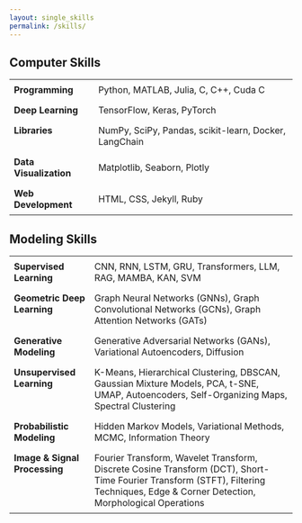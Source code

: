 ```yaml
---
layout: single_skills
permalink: /skills/
---
```

<div class="skills-page">
<!-- ### Computer Skills  title: "Skills"-->
<div class="project-title-wrapper" style="text-align: left; margin-top: 1.5em; margin-bottom: 0.5em;">
<h2 class="color-title"> Computer Skills </h2>
</div>

<table class="skills-table" style="width: 100%; border-collapse: collapse;">
  <tbody>
    <tr>
      <td style="padding: 0.5em; vertical-align: top; "><strong>Programming</strong></td>
      <td style="padding: 0.5em;">Python, MATLAB, Julia, C, C++, Cuda C</td>
    </tr>
    <tr>
      <td style="padding: 0.5em; vertical-align: top;"><strong>Deep Learning</strong></td>
      <td style="padding: 0.5em;">TensorFlow, Keras, PyTorch</td>
    </tr>
    <tr>
      <td style="padding: 0.5em; vertical-align: top;"><strong>Libraries</strong></td>
      <td style="padding: 0.5em;">NumPy, SciPy, Pandas, scikit-learn, Docker, LangChain</td>
    </tr>
    <tr>
      <td style="padding: 0.5em; vertical-align: top;"><strong>Data Visualization</strong></td>
      <td style="padding: 0.5em;">Matplotlib, Seaborn, Plotly</td>
    </tr>
    <tr>
      <td style="padding: 0.5em; vertical-align: top;"><strong>Web Development</strong></td>
      <td style="padding: 0.5em;">HTML, CSS, Jekyll, Ruby</td>
    </tr>
  </tbody>
</table>



<div class="project-title-wrapper" style="text-align: left; margin-top: 1.5em; margin-bottom: 0.5em;">
<h2 class="color-title"> Modeling Skills </h2>
</div>
<table class="skills-table" style="width: 100%; border-collapse: collapse;">
  <tbody>
    <tr>
      <td style="padding: 0.5em; vertical-align: top;"><strong>Supervised Learning</strong></td>
      <td style="padding: 0.5em;">CNN, RNN, LSTM, GRU, Transformers, LLM, RAG, MAMBA, KAN, SVM</td>
    </tr>
    <tr>
      <td style="padding: 0.5em; vertical-align: top;"><strong>Geometric Deep Learning</strong></td>
      <td style="padding: 0.5em;">Graph Neural Networks (GNNs), Graph Convolutional Networks (GCNs), Graph Attention Networks (GATs)</td>
    </tr>
    <tr>
      <td style="padding: 0.5em; vertical-align: top;"><strong>Generative Modeling</strong></td>
      <td style="padding: 0.5em;">Generative Adversarial Networks (GANs), Variational Autoencoders, Diffusion</td>
    </tr>
    <tr>
      <td style="padding: 0.5em; vertical-align: top;"><strong>Unsupervised Learning</strong></td>
      <td style="padding: 0.5em;">K-Means, Hierarchical Clustering, DBSCAN, Gaussian Mixture Models, PCA, t-SNE, UMAP, Autoencoders, Self-Organizing Maps, Spectral Clustering</td>
    </tr>
    <tr>
      <td style="padding: 0.5em; vertical-align: top;"><strong>Probabilistic Modeling</strong></td>
      <td style="padding: 0.5em;">Hidden Markov Models, Variational Methods, MCMC, Information Theory</td>
    </tr>
    <tr>
      <td style="padding: 0.5em; vertical-align: top;"><strong>Image &amp; Signal Processing</strong></td>
      <td style="padding: 0.5em;">Fourier Transform, Wavelet Transform, Discrete Cosine Transform (DCT), Short-Time Fourier Transform (STFT), Filtering Techniques, Edge &amp; Corner Detection, Morphological Operations</td>
    </tr>
  </tbody>
</table>
</div>
